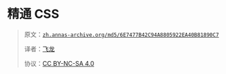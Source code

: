 # 精通 CSS

> 原文：[`zh.annas-archive.org/md5/6E7477B42C94A8805922EA40B81890C7`](https://zh.annas-archive.org/md5/6E7477B42C94A8805922EA40B81890C7)
> 
> 译者：[飞龙](https://github.com/wizardforcel)
> 
> 协议：[CC BY-NC-SA 4.0](http://creativecommons.org/licenses/by-nc-sa/4.0/)